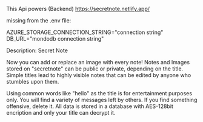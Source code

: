This Api powers (Backend) https://secretnote.netlify.app/

missing from the .env file:

AZURE_STORAGE_CONNECTION_STRING="connection string"
DB_URL="mondodb connection string"

Description: Secret Note 

Now you can add or replace an image with every note!
Notes and Images stored on "secretnote" can be public or private, depending on the title. Simple titles lead to highly visible notes that can be edited by anyone who stumbles upon them.

Using common words like "hello" as the title is for entertainment purposes only. You will find a variety of messages left by others. If you find something offensive, delete it.
All data is stored in a database with AES-128bit encription and only your title can decrypt it.
